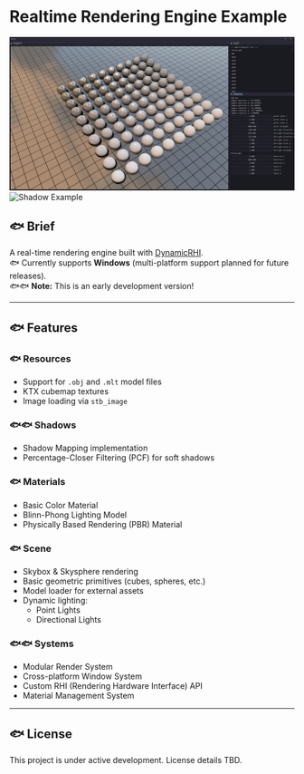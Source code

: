# Realtime Rendering Engine Example

![PBR Example](pbr.png)
![Shadow Example](shadow.png)

## :fish: Brief
A real-time rendering engine built with [DynamicRHI](https://github.com/chill-pxy/DynamicRHI).  
:fish: Currently supports **Windows** (multi-platform support planned for future releases).  
:fish::fish: **Note:** This is an early development version!

---

## :fish: Features

### :fish: Resources
- Support for `.obj` and `.mlt` model files  
- KTX cubemap textures  
- Image loading via `stb_image`  

### :fish::fish: Shadows
- Shadow Mapping implementation  
- Percentage-Closer Filtering (PCF) for soft shadows  

### :fish: Materials
- Basic Color Material  
- Blinn-Phong Lighting Model  
- Physically Based Rendering (PBR) Material  

### :fish: Scene
- Skybox & Skysphere rendering  
- Basic geometric primitives (cubes, spheres, etc.)  
- Model loader for external assets  
- Dynamic lighting:  
  - Point Lights  
  - Directional Lights  

### :fish::fish: Systems
- Modular Render System  
- Cross-platform Window System  
- Custom RHI (Rendering Hardware Interface) API  
- Material Management System  

---

## :fish: License  
This project is under active development. License details TBD.  